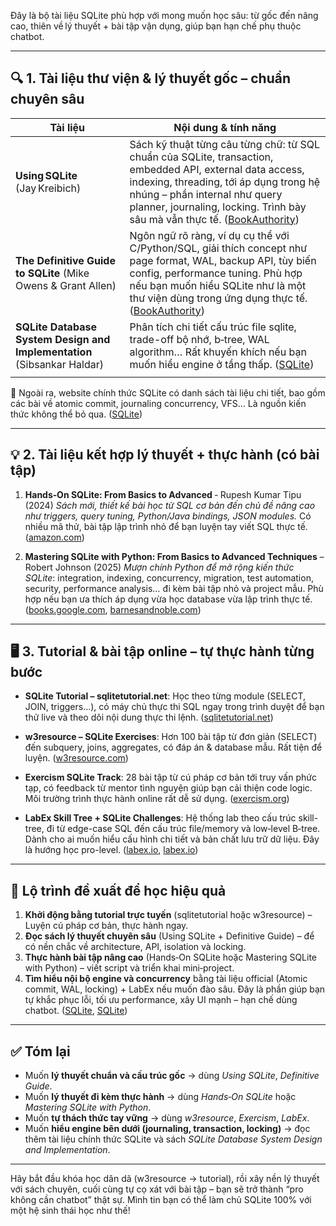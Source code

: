 Đây là bộ tài liệu SQLite phù hợp với mong muốn học sâu: từ gốc đến nâng cao, thiên về lý thuyết + bài tập vận dụng, giúp bạn hạn chế phụ thuộc chatbot.

---

## 🔍 1. Tài liệu **thư viện & lý thuyết gốc – chuẩn chuyên sâu**

| Tài liệu                                                                | Nội dung & tính năng                                                                                                                                                                                                                                                  |
| ----------------------------------------------------------------------- | --------------------------------------------------------------------------------------------------------------------------------------------------------------------------------------------------------------------------------------------------------------------- |
| **Using SQLite** (Jay Kreibich)                                         | Sách kỹ thuật từng câu từng chữ: từ SQL chuẩn của SQLite, transaction, embedded API, external data access, indexing, threading, tới áp dụng trong hệ nhúng – phần internal như query planner, journaling, locking. Trình bày sâu mà vẫn thực tế. ([BookAuthority][1]) |
| **The Definitive Guide to SQLite** (Mike Owens & Grant Allen)           | Ngôn ngữ rõ ràng, ví dụ cụ thể với C/Python/SQL, giải thích concept như page format, WAL, backup API, tùy biến config, performance tuning. Phù hợp nếu bạn muốn hiểu SQLite như là một thư viện dùng trong ứng dụng thực tế. ([BookAuthority][1])                     |
| **SQLite Database System Design and Implementation** (Sibsankar Haldar) | Phân tích chi tiết cấu trúc file sqlite, trade-off bộ nhớ, b‑tree, WAL algorithm… Rất khuyến khích nếu bạn muốn hiểu engine ở tầng thấp. ([SQLite][2])                                                                                                                |
|                                                                         |                                                                                                                                                                                                                                                                       |

📌 Ngoài ra, website chính thức SQLite có danh sách tài liệu chi tiết, bao gồm các bài về atomic commit, journaling concurrency, VFS… Là nguồn kiến thức không thể bỏ qua. ([SQLite][3])

---

## 💡 2. Tài liệu kết hợp lý thuyết + thực hành (có bài tập)

1. **Hands‑On SQLite: From Basics to Advanced** ‑ Rupesh Kumar Tipu (2024)
   *Sách mới, thiết kế bài học từ SQL cơ bản đến chủ đề nâng cao như triggers, query tuning, Python/Java bindings, JSON modules.* Có nhiều mã thử, bài tập lập trình nhỏ để bạn luyện tay viết SQL thực tế. ([amazon.com][4])

2. **Mastering SQLite with Python: From Basics to Advanced Techniques** – Robert Johnson (2025)
   *Mượn chính Python để mở rộng kiến thức SQLite*: integration, indexing, concurrency, migration, test automation, security, performance analysis… đi kèm bài tập nhỏ và project mẫu. Phù hợp nếu bạn ưa thích áp dụng vừa học database vừa lập trình thực tế. ([books.google.com][5], [barnesandnoble.com][6])

---

## 🖥️ 3. Tutorial & bài tập online – tự thực hành từng bước

* **SQLite Tutorial – sqlitetutorial.net**: Học theo từng module (SELECT, JOIN, triggers…), có máy chủ thực thi SQL ngay trong trình duyệt để bạn thử live và theo dõi nội dung thực thi lệnh. ([sqlitetutorial.net][7])

* **w3resource – SQLite Exercises**: Hơn 100 bài tập từ đơn giản (SELECT) đến subquery, joins, aggregates, có đáp án & database mẫu. Rất tiện để luyện. ([w3resource.com][8])

* **Exercism SQLite Track**: 28 bài tập từ cú pháp cơ bản tới truy vấn phức tạp, có feedback từ mentor tình nguyện giúp bạn cải thiện code logic. Môi trường trình thực hành online rất dễ sử dụng. ([exercism.org][9])

* **LabEx Skill Tree + SQLite Challenges**: Hệ thống lab theo cấu trúc skill-tree, đi từ edge-case SQL đến cấu trúc file/memory và low‑level B‑tree. Dành cho ai muốn hiểu cấu hình chi tiết và bản chất lưu trữ dữ liệu. Đây là hướng học pro-level. ([labex.io][10], [labex.io][11])

---

## 🏁 Lộ trình đề xuất để học hiệu quả

1. **Khởi động bằng tutorial trực tuyến** (sqlitetutorial hoặc w3resource) – Luyện cú pháp cơ bản, thực hành ngay.
2. **Đọc sách lý thuyết chuyên sâu** (Using SQLite + Definitive Guide) – để có nền chắc về architecture, API, isolation và locking.
3. **Thực hành bài tập nâng cao** (Hands‑On SQLite hoặc Mastering SQLite with Python) – viết script và triển khai mini‑project.
4. **Tìm hiểu nội bộ engine và concurrency** bằng tài liệu official (Atomic commit, WAL, locking) + LabEx nếu muốn đào sâu. Đây là phần giúp bạn tự khắc phục lỗi, tối ưu performance, xây UI mạnh – hạn chế dùng chatbot. ([SQLite][12], [SQLite][3])

---

## ✅ Tóm lại

* Muốn **lý thuyết chuẩn và cấu trúc gốc** → dùng *Using SQLite*, *Definitive Guide*.
* Muốn **lý thuyết đi kèm thực hành** → dùng *Hands‑On SQLite* hoặc *Mastering SQLite with Python*.
* Muốn **tự thách thức tay vững** → dùng *w3resource*, *Exercism*, *LabEx*.
* Muốn **hiểu engine bên dưới (journaling, transaction, locking)** → đọc thêm tài liệu chính thức SQLite và sách *SQLite Database System Design and Implementation*.

---

Hãy bắt đầu khóa học dân dã (w3resource → tutorial), rồi xây nền lý thuyết với sách chuyên, cuối cùng tự cọ xát với bài tập – bạn sẽ trở thành “pro không cần chatbot” thật sự. Mình tin bạn có thể làm chủ SQLite 100% với một hệ sinh thái học như thế!

[1]: https://bookauthority.org/books/best-sqlite-books "7 SQLite Books That Separate Experts from Amateurs - BookAuthority"
[2]: https://sqlite.org/books.html "Books About SQLite"
[3]: https://sqlite.org/doclist.html?utm_source=chatgpt.com "Alphabetical List Of SQLite Documents"
[4]: https://www.amazon.com/Hands-SQLite-RUPESH-KUMAR-TIPU/dp/6207809785?utm_source=chatgpt.com "Hands-On SQLite: From Basics to Advanced - amazon.com"
[5]: https://books.google.com/books/about/Mastering_SQLite_with_Python.html?id=BIpJEQAAQBAJ&utm_source=chatgpt.com "Mastering SQLite with Python - Google Books"
[6]: https://www.barnesandnoble.com/w/mastering-sqlite-with-python-robert-johnson/1147053465?utm_source=chatgpt.com "Mastering SQLite with Python: From Basics to Advanced Techniques"
[7]: https://www.sqlitetutorial.net/?utm_source=chatgpt.com "SQLite Tutorial - An Easy Way to Master SQLite Fast"
[8]: https://www.w3resource.com/sqlite-exercises/?utm_source=chatgpt.com "SQLite Exercises, Practice, Solution - w3resource"
[9]: https://exercism.org/tracks/sqlite?utm_source=chatgpt.com "SQLite on Exercism"
[10]: https://labex.io/skilltrees/sqlite?utm_source=chatgpt.com "SQLite Skill Tree - Learning Path | LabEx"
[11]: https://labex.io/exercises/sqlite?utm_source=chatgpt.com "SQLite Exercises | SQLite Challenges | LabEx"
[12]: https://sqlite.org/docs.html?utm_source=chatgpt.com "Documentation - SQLite"
